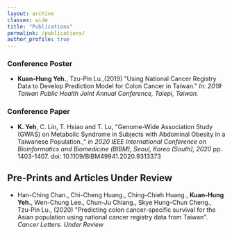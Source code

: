 ```yaml
---
layout: archive
classes: wide
title: "Publications"
permalink: /publications/
author_profile: true
---
```

### Conference Poster
* **Kuan-Hung Yeh.**, Tzu-Pin Lu.,(2019) "Using National Cancer Registry Data to Develop Prediction Model for Colon Cancer in Taiwan." *In: 2019 Taiwan Public Health Joint Annual Conference, Taiepi, Taiwan.*

### Conference Paper
* **K. Yeh**, C. Lin, T. Hsiao and T. Lu,  "Genome-Wide Association Study (GWAS) on Metabolic Syndrome in Subjects with Abdominal Obesity in a Taiwanese Population.," *in 2020 IEEE International Conference on Bioinformatics and Biomedicine (BIBM), Seoul, Korea (South), 2020* pp. 1403-1407.
doi: 10.1109/BIBM49941.2020.9313373

## Pre-Prints and Articles Under Review
* Han-Ching Chan., Chi-Cheng Huang., Ching-Chieh Huang., **Kuan-Hung Yeh.**, Wen-Chung Lee., Chun-Ju Chiang., Skye Hung-Chun Cheng., Tzu-Pin Lu., (2020) "Predicting colon cancer-specific survival for the Asian population using national cancer registry data from Taiwan". *Cancer Letters. Under Review*
